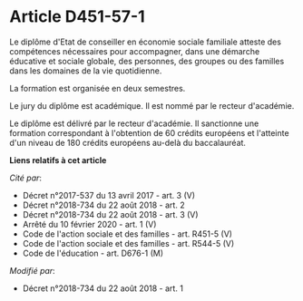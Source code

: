 # Article D451-57-1

Le diplôme d'Etat de conseiller en économie sociale familiale atteste des compétences nécessaires pour accompagner, dans une
démarche éducative et sociale globale, des personnes, des groupes ou des familles dans les domaines de la vie quotidienne.

La formation est organisée en deux semestres.

Le jury du diplôme est académique. Il est nommé par le recteur d'académie.

Le diplôme est délivré par le recteur d'académie. Il sanctionne une formation correspondant à l'obtention de 60 crédits
européens et l'atteinte d'un niveau de 180 crédits européens au-delà du baccalauréat.

**Liens relatifs à cet article**

_Cité par_:

  - Décret n°2017-537 du 13 avril 2017 - art. 3 (V)
  - Décret n°2018-734 du 22 août 2018 - art. 2
  - Décret n°2018-734 du 22 août 2018 - art. 3 (V)
  - Arrêté du 10 février 2020 - art. 1 (V)
  - Code de l'action sociale et des familles - art. R451-5 (V)
  - Code de l'action sociale et des familles - art. R544-5 (V)
  - Code de l'éducation - art. D676-1 (M)

_Modifié par_:

  - Décret n°2018-734 du 22 août 2018 - art. 1
